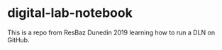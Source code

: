 # digital-lab-notebook
This is a repo from ResBaz Dunedin 2019 learning how to run a DLN on GitHub.

